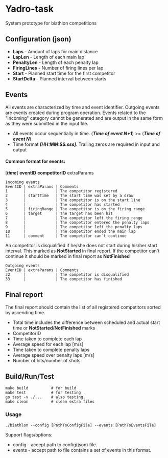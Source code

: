 # Yadro-task

System prototype for biathlon competitions

## Configuration (json)

- **Laps** - Amount of laps for main distance
- **LapLen** - Length of each main lap
- **PenaltyLen** - Length of each penalty lap
- **FiringLines** - Number of firing lines per lap
- **Start** - Planned start time for the first competitor
- **StartDelta** - Planned interval between starts

## Events

All events are characterized by time and event identifier. Outgoing events are events created during program operation. Events related to the "incoming" category cannot be generated and are output in the same form as they were submitted in the input file.

- All events occur sequentially in time. (**_Time of event N+1_**) >= (**_Time of event N_**)
- Time format **_[HH:MM:SS.sss]_**. Trailing zeros are required in input and output

#### Common format for events:

[***time***] **eventID** **competitorID** extraParams

```
Incoming events
EventID | extraParams | Comments
1       |             | The competitor registered
2       | startTime   | The start time was set by a draw
3       |             | The competitor is on the start line
4       |             | The competitor has started
5       | firingRange | The competitor is on the firing range
6       | target      | The target has been hit
7       |             | The competitor left the firing range
8       |             | The competitor entered the penalty laps
9       |             | The competitor left the penalty laps
10      |             | The competitor ended the main lap
11      | comment     | The competitor can`t continue
```

An competitor is disqualified if he/she does not start during his/her start interval. This marked as **NotStarted** in final report.
If the competitor can`t continue it should be marked in final report as **NotFinished**

```
Outgoing events
EventID | extraParams | Comments
32      |             | The competitor is disqualified
33      |             | The competitor has finished
```

## Final report

The final report should contain the list of all registered competitors
sorted by ascending time.

- Total time includes the difference between scheduled and actual start time or **NotStarted**/**NotFinished** marks
- CompetitorID
- Time taken to complete each lap
- Average speed for each lap [m/s]
- Time taken to complete penalty laps
- Average speed over penalty laps [m/s]
- Number of hits/number of shots

## Build/Run/Test

```
make build          # for build
make test           # for testing
go test -v ./...    # also testing.
make clean          # clean extra files
```

### Usage

```
./biathlon --config [PathToConfigFile] --events [PathToEventsFile]
```
Support flags/options:
  - config - accept path to config(json) file.
  - events - accept path to file contains a set of events in this format.


